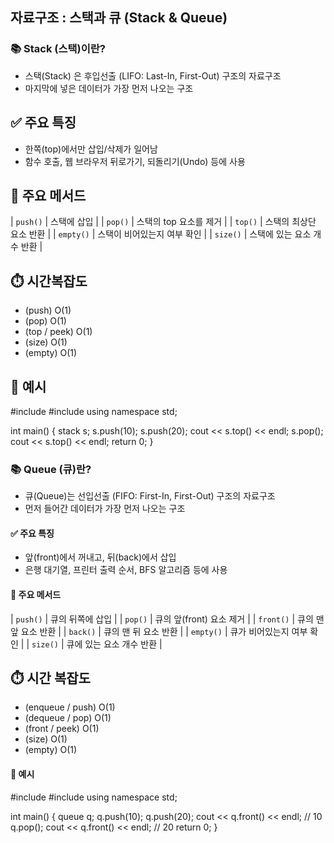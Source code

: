 ## 자료구조 : 스택과 큐 (Stack & Queue) 


### 📚 Stack (스택)이란? 

- 스택(Stack) 은 후입선출 (LIFO: Last-In, First-Out) 구조의 자료구조
- 마지막에 넣은 데이터가 가장 먼저 나오는 구조

## ✅ 주요 특징

- 한쪽(top)에서만 삽입/삭제가 일어남
- 함수 호출, 웹 브라우저 뒤로가기, 되돌리기(Undo) 등에 사용

## 🔧 주요 메서드

| `push()` | 스택에 삽입 |
| `pop()` | 스택의 top 요소를 제거 |
| `top()` | 스택의 최상단 요소 반환 |
| `empty()` | 스택이 비어있는지 여부 확인 |
| `size()` | 스택에 있는 요소 개수 반환 |

## ⏱️ 시간복잡도

-  (push)	       O(1)
-  (pop)    	   O(1)
-  (top / peek)    O(1)
-  (size)	       O(1)
-  (empty)	       O(1)

## 📎 예시

#include <stack>
#include <iostream>
using namespace std;

int main() {
    stack<int> s;
    s.push(10);
    s.push(20);
    cout << s.top() << endl;
    s.pop();
    cout << s.top() << endl;
    return 0;
}


### 📚 Queue (큐)란?

- 큐(Queue)는 선입선출 (FIFO: First-In, First-Out) 구조의 자료구조 
- 먼저 들어간 데이터가 가장 먼저 나오는 구조

#### ✅ 주요 특징
- 앞(front)에서 꺼내고, 뒤(back)에서 삽입
- 은행 대기열, 프린터 출력 순서, BFS 알고리즘 등에 사용

#### 🔧 주요 메서드

| `push()` | 큐의 뒤쪽에 삽입 |
| `pop()` | 큐의 앞(front) 요소 제거 |
| `front()` | 큐의 맨 앞 요소 반환 |
| `back()` | 큐의 맨 뒤 요소 반환 |
| `empty()` | 큐가 비어있는지 여부 확인 |
| `size()` | 큐에 있는 요소 개수 반환 |

## ⏱️ 시간 복잡도

-  (enqueue / push)	O(1)
-  (dequeue / pop)	O(1)
-  (front / peek)	O(1)
-  (size)	        O(1)
-  (empty)	        O(1)

#### 📎 예시 

#include <queue>
#include <iostream>
using namespace std;

int main() {
    queue<int> q;
    q.push(10);
    q.push(20);
    cout << q.front() << endl; // 10
    q.pop();
    cout << q.front() << endl; // 20
    return 0;
}

